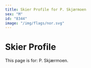 ```yaml
---
title: Skier Profile for P. Skjærmoen
sex: "M"
id: "8344"
image: "/img/flags/nor.svg" 
---
```


# Skier Profile

This page is for: P. Skjærmoen.
    